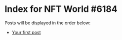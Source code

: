 # Index for NFT World #6184
Posts will be displayed in the order below:

- [Your first post](./001-first.md)

